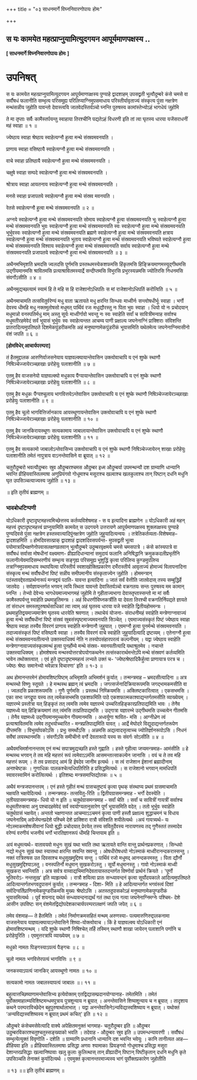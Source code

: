+++
title = "०३ साधनमार्गे विघ्ननिवारणोपायः होमः"

+++


## स यः कामयेत महत्प्राप्नुयामित्युदगयन आपूर्यमाणपक्षस्य ..

**\[ साधनमार्गे विघ्ननिवारणोपायः होमः \]**

# **उपनिषत्**

स यः कामयेत महत्प्राप्नुयामित्युदगयन आपूर्यमाणपक्षस्य पुण्याहे द्वादशाहम् उपसद्व्रती भूत्वौदुम्बरे कंसे चमसे वा सर्वौषधं फलानीति सम्भृत्य परिसमूह्य परिलिप्याग्निमुपसमाधाय परिस्तीर्यावृताज्यं संस्कृत्य पुंसा नक्षत्रेण मन्थंसन्नीय जुहोति यावन्तो देवास्त्वयि जातवेदस्तिर्यञ्चो घ्नन्ति पुरुषस्य कामांस्तेभ्योऽहं भागधेयं जुहोमि

ते मा तृप्ताः सर्वैः कामैस्तर्पयन्तु स्वाहाया तिरश्चीनि पद्यतेऽहं विधरणी इति तां त्वा घृतस्य धारया यजेंसराधनीं महं स्वाहा ॥ १ ॥

ज्येष्ठाय स्वाहा श्रेष्ठाय स्वाहेत्यग्नौ हुत्वा मन्थे संस्रवमवनयति ।

प्राणाय स्वाहा वसिष्ठायै स्वाहेत्यग्नौ हुत्वा मन्थे संस्रवमवनयति ।

वाचे स्वाहा प्रतिष्ठायै स्वाहेत्यग्नौ हुत्वा मन्थे संस्रवमवनयति ।

चक्षुषे स्वाहा सम्पदे स्वाहेत्यग्नौ हुत्वा मन्थे संस्रवमवनयति ।

श्रोत्राय स्वाहा आयतनाय स्वाहेत्यग्नौ हुत्वा मन्थे संस्रवमवनयति ।

मनसे स्वाहा प्रजापतये स्वाहेत्यग्नौ हुत्वा मन्थे संस्रव मवनयति ।

रेतसे स्वाहेत्यग्नौ हुत्वा मन्थे संस्रवमवनयति ॥ २ ॥

अग्नये स्वाहेत्यग्नौ हुत्वा मन्थे संस्रवमवनयति सोमाय स्वाहेत्यग्नौ हुत्वा संस्रवमवनयति भूः स्वाहेत्यग्नौ हुत्वा मन्थे संस्रवमवनयति भुवः स्वाहेत्यग्नौ हुत्वा मन्थे संस्रवमवनयति स्वः स्वाहेत्यग्नौ हुत्वा मन्थे संस्रवमवनयति भूर्भुवस्वः स्वाहेत्यग्नौ हुत्वा मन्थे संस्रवमवनयति ब्रह्मणे स्वाहेत्यग्नौ हुत्वा मन्थे संस्रवमवनयति क्षत्राय स्वाहेत्यग्नौ हुत्वा मन्थे संस्रवमवनयति भूताय स्वाहेत्यग्नौ हुत्वा मन्थे संस्रवमवनयति भविष्यते स्वाहेत्यग्नौ हुत्वा मन्थे संस्रवमवनयति विश्वाय स्वाहेत्यग्नौ हुत्वा मन्थे संस्रवमवनयति सर्वाय स्वाहेत्यग्नौ हुत्वा मन्थे संस्रवमवनयति प्रजापतये स्वाहेत्यग्नौ हुत्वा मन्थे संस्रवमवनयति ॥ ३ ॥

अथैनमभिमृशति भ्रमदसि ज्वलदसि पूर्णमसि प्रस्तब्धमस्येकशफमसि हिंकृतमसि हिङ्क्रियमाणमस्युद्गीथमसि उद्गीयमानमसि श्रावितमसि प्रत्याश्रावितमस्यार्द्रे सन्दीप्तमसि विभुरसि प्रभुरस्यन्नमसि ज्योतिरसि निधनमसि संवर्गोऽसीति ॥ ४ ॥

अथैनमुद्यच्छत्यामं स्यामं हि ते महि स हि राजेशानोऽधिपतिः स मां राजेशानोऽधिपतिं करोत्विति ॥ ५ ॥

अथैनमाचामति तत्सवितुर्वरेण्यं मधु वाता ऋतायते मधु क्षरन्ति सिन्धवः माध्वीर्नः सन्त्वोषधीर्भूः स्वाहा । भर्गो देवस्य धीमहि मधु नक्तमुतोषसो मधुमत् पार्थिवं रजः मधुद्यौरस्तु नः पिता भुवः स्वाहा । धियो यो नः प्रचोदयान् मधुमान्नो वनस्पतिर्मधु माम् अस्तु सूर्यः माध्वीर्गावो भवन्तु नः स्वः स्वाहेति सर्वां च सावित्रीमन्वाह सर्वाश्च मधुमतीरहमेवेदं सर्वं भूयासं भूर्भुवः स्वः स्वाहेत्यन्तत आचम्य पाणी प्रक्षाल्य जघनेनाग्निं प्राक्शिराः संविशन्ति प्रातरादित्यमुपतिष्ठते दिशमेकपुंडरीकमसि अहं मनुष्याणामेकपुंडरीकं भूयासमिति यथेतमेत्य जघनेनाग्निमासीनो वंशं जपति ॥ ६ ॥

**\[होमविधेर् आचार्यपरम्परा\]**

तं हैतमुद्दालक आरुणिर्वाजसनेयाय याज्ञवल्क्यायान्तेवासिन उक्त्वोवाचापि य एनं शुष्के स्थाणौ निषिञ्चेज्जायेरञ्च्छाखाः प्ररोहेयुः पलाशानीति ॥ ७ ॥

एतमु हैव वाजसनेयो याज्ञवल्क्यो मधुकाय पैंग्यायान्तेवासिन उक्त्वोवाचापि य एनं शुष्के स्थाणौ निषिञ्चेज्जायेरञ्च्छाखाः प्ररोहेयुः पलाशानीति ॥ ८ ॥

एतमु हैव मधुकः पैंग्यश्चूलाय भागवित्तयेऽन्तेवासिन उक्त्वोवाचापि य एनं शुष्के स्थाणौ निषिञ्चेज्जायेरञ्च्छाखाः प्ररोहेयुः पलाशानीति ॥ ९ ॥

एतमु हैव चूलो भागवित्तिर्जानकाय आयस्थूणायन्तेवासिन उक्त्वोवाचापि य एनं शुष्के स्थाणौ निषिञ्चेज्जायेरञ्च्छाखाः प्ररोहेयुः पलाशानीति ॥ १० ॥

एतमु हैव जानकिरायस्थूणः सत्यकामाय जाबालायान्तेवासिन उक्त्वोवाचापि य एनं शुष्के स्थाणौ निषिञ्चेज्जायेरञ्च्छाखाः प्ररोहेयुः पलाशानीति ॥ ११ ॥

एतमु हैव सत्यकामो जाबालोऽन्तेवासिभ्य उक्त्वोवाचापि य एनं शुष्के स्थाणौ निषिञ्चेज्जायेरन् शाखाः प्ररोहेयुः पलाशानीति तमेतं नापुत्राय वाऽनन्तेवासिने वा ब्रूयात् ॥ १२ ॥

चतुरौदुम्बरो भवत्यौदुम्बरः स्रुव औदुम्बरश्चमस औदुम्बर इध्म औदुम्बर्या उपमन्थन्यौ दश ग्राम्याणि धान्यानि भवन्ति व्रीहियवास्तिलमाषा अणुप्रियंगवो गोधूमाश्च मसूराश्च खल्वाश्च खलकुलाश्च तान् पिष्टान् दधनि मधुनि घृत उपसिञ्चत्याज्यस्य जुहोति ॥ १३ ॥

॥ इति तृतीयं ब्राह्मणम् ॥

### **भावबोधटिप्पणी**

योऽधिकारी दृष्टादृष्टमहत्त्वमिच्छेत्तस्य कर्तव्यविशेषमाह - स य इत्यादिना ब्राह्मणेन ॥ योऽधिकारी अहं महन् महत्त्वं दृष्टादृष्टमहत्त्वं प्राप्नुयामिति कामयेत् स उदगयने उत्तरायणे आपूर्यमाणपक्षस्य शुक्लपक्षस्य पुण्याहे पुण्यदिवसे पुंसा नक्षत्रेण हस्तस्वात्यादिपुंनक्षत्रेण जुहोति जुहुयादित्यन्वयः । तत्रेतिकर्तव्यता-विशेषमाह– द्वादशाहमिति ॥
होमदिवसात्प्राक् द्वादशाहं द्वादशदिवसपर्यन्त- मुपसद्व्रती भूत्वा पयोमात्रादिभक्षणेनोपवासलक्षणव्रतवान् भूत्वौदुम्बरे उदुम्बरवृक्षमये चमसे चमसपात्रे । कंसे कांस्यपात्रे वा सर्वौषधं सर्वासा मोषधीनां वक्ष्यमाण- व्रीह्यादिधान्यानां समुदायं फलानि अनिषिद्धानि क्रमुककदलीप्रभृतीनि फलानीत्येवमादिसम्भरणीयं सम्भृत्य सङ्गृह्य परिसमूह्य भूशुद्धिं कृत्वा परिलिप्य कुण्डमुपलिप्य तत्राग्निमुपसमाधाय स्थापयित्वा परिस्तीर्य स्वशाखोक्तिप्रकारेण दर्भैरास्तीर्य आवृताज्यं होमाज्यं विलापनादिना संस्कृत्य मन्थं सर्वौषधीनां पिष्टं सन्नीय समीपमानीय संस्कृताज्येन जुहोति । होममन्त्रान् पठंस्तावद्देवताप्रार्थनारूपं मन्त्रद्वयं पठति- यावन्त इत्यादिना ॥ जातं सर्वं वेत्तीति जातवेदास् तस्य सम्बुद्धिर्हे जातवेदः । सर्वज्ञायन्तर्गत भगवन् त्वयि स्थिता यावन्तो देवास्तिर्यञ्चो वक्रगतयः सन्तः पुरुषस्य मम कामान् घ्नन्ति । तेभ्यो देवेभ्यः भागधेयमाज्यभागमहं जुहोमि ते गृहीताज्यभागा देवास्तृप्तास्सन्तो मा मां सर्वैः कामैस्तपर्यन्तु स्वाहेति प्रथमाहुतिमन्त्रः । अहं विधरणीविघ्नकर्त्रीति या देवता तिरश्ची वक्रगतिर्निपद्यते ज्ञायते तां संराधन समस्तपुरुषार्थसाधिकां त्वा त्वाम् अहं घृतस्य धारया यजे स्वाहेति द्वितीयहोममन्त्रः । प्रथमाहुतिद्वयमाज्यमात्रेण घृतस्य धारयेति श्रवणात् । तथाचेयं योजना- संराधनीमहं स्वाहेति मन्त्रेणाग्नावाज्यं हुत्वा मन्थे सर्वौषधीनां पिष्टे संस्रवं स्रुबसंस्पृष्टमाज्यमवनयति सिञ्चेत् । एवमाज्यसंस्कृतं पिष्टं ज्येष्ठाय स्वाहा श्रेष्ठाय स्वाहा तस्यैव विवरणं प्राणाय स्वाहेति मन्त्रेणानौ जुहुयात् । एवमग्नौ हुत्वा पुनर्मन्थे संस्रवमवनयति । तदाज्यसंस्कृतं पिष्टं वसिष्ठायै स्वाहा । तस्यैव विवरणं वाचे स्वाहेति जुहुयादित्यादि द्रष्टव्यम् । एतेनाग्नौ हुत्वा मन्थे संस्रवमवनयतीत्यन्ते उक्तस्याधिक्यं नेति न तस्योपसंहारपरत्वं कल्पनीयम् । यद्वा ज्येष्ठाय स्वाहेति मन्त्रेणाग्नावाज्यसंस्कृतमन्थं हुत्वा पुनर्होम्ये मन्थे संस्रव- मवनयतीत्यादि यथाश्रुतमेव । नचान्ते उक्तस्याधिक्यम् । होमशेषस्य मन्थस्योत्तरत्रोपयोगकथनेन तत्संस्कारार्थमन्तेऽपि मन्थे संस्रवणं कर्तव्यमिति भावेन तथोक्तत्वात् । एवं हुते दृष्टादृष्टममहत्वं लभ्यते उक्तं च- 'ज्येष्ठश्रेष्ठादिकैर्हुत्वा प्राणायात्र परत्र च । ज्येष्ठः श्रेष्ठः समानेभ्यो भवेन्नात्र विचारणा' इति ॥ १-३ ॥

अथ होमानन्तरमेनं होमावशिष्टपिष्टम् अभिमृशति अभिमर्शनं कुर्यात् । तन्मन्त्रमाह – भ्रमदसीत्यादिना ॥ अत्र मन्थस्थो विष्णुः स्तूयते । हे मन्थस्थ ब्रह्मन् त्वं भ्रमदसि । जगत्सर्जनादिक्रियारूपमसि जगद्भामकमसीति वा । ज्वलदसि प्रकाशरूपमसि । गुणैः पूर्णमसि । प्रस्तब्धं निष्क्रियमसि । अक्लिष्टकारित्वात् । एकसभमसि । एका सभा जगद्रूपा यस्य तत् त्वमेकसभमसि एकशफमिति पाठे एकशफात्मकाश्वाद्यन्तर्गतमसीति व्याख्येयम् । यज्ञारम्भे प्रस्तोत्रा यत् हिङ्कृतं तत् त्वमसि त्वमेव यज्ञारम्भे उच्चरितहिङ्कारप्रतिपाद्यमिति भावः । तेनैव यज्ञमध्ये यत् हिङ्क्रियमाणं तत् त्वंमसि तत्प्रतिपाद्यमसि । उद्गात्रा यज्ञारम्भे उद्गीथमसि उच्चत्वेन गीतमसि । तेनैव यज्ञमध्ये उद्गीयमानमुच्चत्वेन गीयमानमसि । अध्वर्युणा श्रावित- मसि । आग्नीध्रेण त्वं प्रत्याश्रावितमसि त्वमेव तदुभयोच्चारित - मन्त्रप्रतिपाद्यमिति यावत् । आर्द्रे मेघोदरे विद्युदाद्यन्तर्गतरूपेण दीप्तमसि । विभुर्व्यापकोऽसि । प्रभुः समर्थोऽसि । अन्नमसि अद्यत्वादत्तृत्वाच्च ज्योतिर्ज्ञानरूपोऽसि । निधनं सर्वेषां लयस्थानमसि । संवर्गोऽसि समीचीनो वर्गो देवतारूपो यस्य सः संवर्गः सोऽसीति ॥ ४ ॥

अथैवमभिमर्शनानन्तरम् एनं मन्थं सपात्रमुद्यच्छति हस्ते गृह्णाति । हस्ते गृहीत्वा जप्यमन्त्रमाह– आमंसीति ॥ हे मन्थस्थ भगवन् ते तव महि महत्तरं रूपं त्वमेवाऽऽमंसि आसमन्तात्साकल्येन जानासि । वयं च ते तव महि महत्तरं रूपम् । ते तव प्रसादाद् आमं हि ईषदेव जानीम इत्यर्थः । स त्वं राजेशान ईशानां ब्रह्मादीनाम् अनश्चेष्टकः । गुणाधिकः पालकश्चेत्यधिपतिरिति ह प्रसिद्धमित्यर्थः । स राजेशानो भगवान् मामधिपतिं स्वावरस्वामिनं करोत्वित्यर्थः । इतिशब्दः मन्त्रसमाप्तिद्योतकः ॥ ५ ॥

अथैवं मन्त्रजपानन्तरम् । एनं हस्ते गृहीतं मन्थं ग्रासचतुष्टयं कृत्वा पृथक् संस्थाप्य प्रथमं ग्रासमाचामति भक्षयति भक्षयेदित्यर्थः । तन्मन्त्रमाह- तत्सवितु-रिति ॥ द्वितीयग्रासमन्त्रमाह - भर्गो देवस्येति । तृतीयग्रासमन्त्रमाह- धियो यो न इति ॥ चतुर्थग्रासमन्त्रमाह - सर्वां चेति । सर्वां च सावित्रीं गायत्रीं सर्वाश्च मधुमतीरुक्त्वा अनु पश्चादहमेवेदं सर्वं स्वयोग्यतानुसारेण पूर्णं भूयासमिति वदेत् । ततो भूर्भुवः स्वाहेति चतुर्थग्रासं भक्षयेत्। अन्ततो भक्षणान्तत आचम्याऽऽचमनं कृत्वा पाणी हस्तौ प्रक्षाल्य शुद्धाचमनं च विधाय जघनेनाग्रिम् अग्रेर्जघनप्रदेशे पश्चिमे देशे प्राक्शिरा रात्रौ संविशति शयीतेत्यर्थः ।अयं गायत्र्यर्थः- यः नोऽस्माकमशेषजीवानां धियो बुद्धीः प्रचोदयात् प्रेरयेत् तस्य सवितुर्देवस्य नारायणस्य तद् गुणैस्ततं तस्मादेव वरेण्यं वरणीयं भजनीयं भर्गो भारतिज्ञानरूपं धीमहि चिन्तयाम इति ॥

अयं मधुमत्यर्थः- वातावयवो मधुनः सुखं यथा भवति तथा ऋतायते वान्ति वान्तु प्रार्थनप्रकरणात् । सिन्धवो नद्यो मधुनः सुखं यथा स्यात्तथा क्षरन्ति स्रवन्ति स्रवन्तु । ओषधीरोषधयो नोऽस्माकं माध्वीरानन्दकरास्सन्तु । नक्तं रात्रिरुषस उत दिवसाश्च मधुसुखमुद्दिश्य सन्तु । पार्थिवं रजो मधुमद् आनन्दकरमस्तु । पिता द्यौर्नो मधुसुखमुद्दिश्याऽस्तु । वनस्पतिर्नो मधुमान् सुखकरोऽस्तु । सूर्यो मधुमानस्तु । गावो नोऽस्माकं माध्वी सुखकरा भवन्त्विति । अत्र सर्वत्र वाय्वाद्यभिमानिदेवतायास्तदन्तर्गत विष्णोर्वा प्रार्थनं क्रियते । 'पूर्णो भूतिवरोऽ- नन्तसुख' इति व्याहृत्यर्थः । रात्रौ शयित्वा प्रातः सन्ध्यावन्दनं कृत्वा सूर्योदयकाले आदित्यमुपतिष्ठते आदित्यान्तर्गतभगवदुपासनं कुर्यात् । तन्मन्त्रमाह - दिशा- मिति ॥ हे आदित्यान्तर्गत भगवंस्त्वं दिशां सर्वदिग्वर्तिप्राणिनामेकपुण्डरीकमसि मुख्यः श्रेष्ठोऽसि । अतस्तदुपासकोऽहं मनुष्याणामेकपुण्डरीकं भूयासमित्यर्थः । पूर्वं शयनाद् यथेतं सन्ध्यावन्दनाद्यर्थं गतं तथा एत्य गत्वा जघनेनाग्निमग्नेः पश्चिम- देशे आसीन उपविष्टः सन् वंशमेतद्विद्योपदेशकाचार्यपरम्परालक्षणं जपति जपेत् ॥ ६ ॥

तमेव वंशमाह— ते हैतमिति । तमेतं निर्माणक्रमसहितं मन्थम् अरुणस्या- पत्यमारुणिरुद्दालकनामा वाजसनेयाय याज्ञवल्क्यायाऽन्तेवासिने शिष्या-योक्त्वोवाच । किं हे याज्ञवल्क्य योऽधिकारी एनं होमावशिष्टमन्थम् । यदि शुष्के स्थाणौ निषिश्चेत् तर्हि तस्मिन् स्थाणौ शाखा जायेरन् पलाशानि पर्णानि च प्ररोहेयुरिति । एवमुत्तरत्रापि व्याख्येयम् ॥ ७ ॥

मधुको नामतः पिङ्गस्याऽपत्यं पैङ्गचः ॥ ८ ॥

चूलो नामतः भगवित्तेरपत्यं भागवित्तिः ॥ ९ ॥

जनकस्याऽपत्यं जानकिर् आयस्थूणो नामतः ॥ १० ॥

सत्यकामो नामतः जबालस्यापत्यं जाबालः ॥। ११ ॥

बहुत्वात्तच्छिष्याणामन्तेवासिभ्य इत्येवोक्तम् एतद्विद्यासम्प्रदानयोग्यानाह- तमेतमिति । तमेतं पूर्वोक्तमाहात्म्यविशिष्टमन्धमपुत्राय पुत्रशून्याय न ब्रूयात् । अनन्तेवासिने शिष्यशून्याय च न ब्रूयात् । तादृशाय कथने परम्पराविच्छेदेन बहुपुरुषार्थालाभात् । यद्वा अनन्तेवासिनेऽन्यविद्यास्वशिष्याय न ब्रूयात् । यथोक्तं ‘अन्यविद्यास्वशिष्यस्य न ब्रूयात् प्रथमं कचित्' इति ॥ १२ ॥

औदुम्बरे कंसेचमसेवेत्यादि वाक्ये अपेक्षितमनुक्तं भागमाह- चतुरौदुम्बर इति ॥ औदुम्बर उदुम्बरविकारश्चतुश्चतुस्सङ्ख्याको भवति । तदेवाह - औदुम्बरः स्रुव इति ॥ उपमन्धन्यावरणी । सर्वौषधं सम्भृत्येत्युक्तं विवृणोति - दशेति ॥ ग्राम्याणि प्रधानानि धान्यानि दश भवन्ति भवेयुः । कानि तानीत्यत आह— व्रीहियवा इति ॥ व्रीहियवास्तिलमाषाः प्रसिद्धा अणवः श्यामाकाः प्रियङ्गवो गोधूमाश्च प्रसिद्धा मसूरा देशान्तरप्रसिद्धाः खल्वानिष्पावाः खलु कुलाः कुलित्थास् तान् व्रीह्यादीन् पिष्टान् पिष्टीकृतान् दधनि मधुनि कृते उपसिञ्चति तेनाक्तं कुर्यादित्यर्थः । एवमुक्तं कृत्वानन्तरमाज्यस्य भागं पूर्वोक्तप्रकारेण जुहोतीति

॥ १३ ॥॥ इति तृतीयं ब्राह्मणम् ॥

